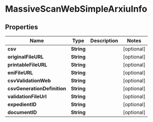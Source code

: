 

# MassiveScanWebSimpleArxiuInfo


## Properties

| Name | Type | Description | Notes |
|------------ | ------------- | ------------- | -------------|
|**csv** | **String** |  |  [optional] |
|**originalFileURL** | **String** |  |  [optional] |
|**printableFileURL** | **String** |  |  [optional] |
|**eniFileURL** | **String** |  |  [optional] |
|**csvValidationWeb** | **String** |  |  [optional] |
|**csvGenerationDefinition** | **String** |  |  [optional] |
|**validationFileUrl** | **String** |  |  [optional] |
|**expedientID** | **String** |  |  [optional] |
|**documentID** | **String** |  |  [optional] |



